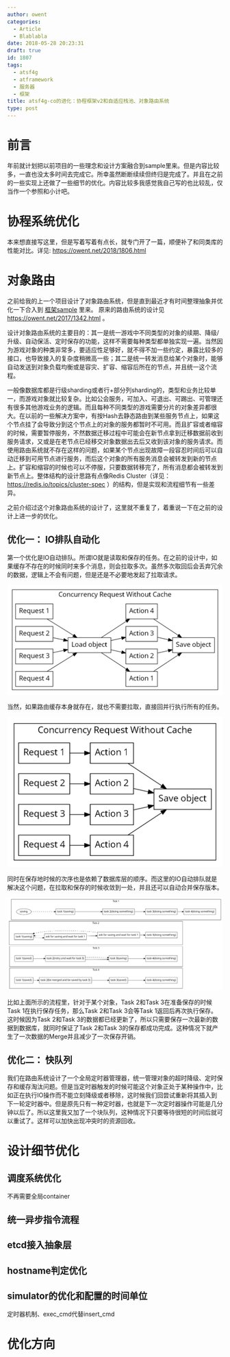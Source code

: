 ```yaml
---
author: owent
categories:
  - Article
  - Blablabla
date: 2018-05-28 20:23:31
draft: true
id: 1807
tags: 
  - atsf4g
  - atframework
  - 服务器
  - 框架
title: atsf4g-co的进化：协程框架v2和自适应栈池、对象路由系统
type: post
---
```


# 前言

年前就计划把以前项目的一些理念和设计方案融合到sample里来。但是内容比较多，一直也没太多时间去完成它。所幸虽然断断续续但终归是完成了。并且在之前的一些实现上还做了一些细节的优化。内容比较多我感觉我自己写的也比较乱，仅当作一个参照和小计吧。

# 协程系统优化

本来想直接写这里，但是写着写着有点长，就专门开了一篇，顺便补了和同类库的性能对比。详见: https://owent.net/2018/1806.html

# 对象路由

之前给我的上一个项目设计了对象路由系统，但是直到最近才有时间整理抽象并优化一下合入到 [框架sample][2] 里来。 原来的路由系统的设计见 https://owent.net/2017/1342.html 。

设计对象路由系统的主要目的：其一是统一游戏中不同类型的对象的续期、降级/升级、自动保活、定时保存的功能，这样不需要每种类型都单独实现一遍。当然因为游戏对象的种类非常多，要适应性足够好，就不得不加一些约定，暴露比较多的接口，也导致接入的复杂度稍微高一些；其二是统一转发消息给某个对象时，能够自动发送到对象负载均衡或是容灾、扩容、缩容后所在的节点，并且统一这个流程。

一般像数据库都是行级sharding或者行+部分列sharding的，类型和业务比较单一，而游戏对象就比较复杂。比如公会服务，可加入、可退出、可踢出、可管理还有很多其他游戏业务的逻辑。而且每种不同类型的游戏需要分片的对象差异都很大。在以前的一些解决方案中，有按Hash去静态路由到某些服务节点上，如果这个节点挂了会导致分到这个节点上的对象的服务都暂时不可用。而且扩容或者缩容的时候，需要暂停服务，不然数据迁移过程中可能会在新节点拿到迁移数据前收到服务请求，又或是在老节点已经移交对象数据出去后又收到该对象的服务请求。而使用路由系统就不存在这样的问题，如果某个节点出现故障一段容忍时间后可以自动迁移到可用节点进行服务，而后这个对象的所有服务消息会被转发到新的节点上。扩容和缩容的时候也可以不停服，只要数据转移完了，所有消息都会被转发到新节点上。整体结构的设计思路有点像Redis Cluster（详见： https://redis.io/topics/cluster-spec ）的结构，但是实现和流程细节有一些差异。

之前介绍过这个对象路由系统的设计了，这里就不重复了，着重说一下在之前的设计上进一步的优化。

## 优化一： IO排队自动化

第一个优化是IO自动排队。所谓IO就是读取和保存的任务。在之前的设计中，如果缓存不存在的时候同时来多个消息，则会拉取多次。虽然多次取回后会丢弃冗余的数据，逻辑上不会有问题，但是还是不必要地发起了拉取请求。

![1807-01.png](1807-01.dot.png)

当然，如果路由缓存本身就存在，就也不需要拉取，直接回并行执行所有的任务。

![1807-02.png](1807-02.dot.png)

同时在保存地时候的次序也是依赖了数据库层的顺序。而这里的IO自动排队就是解决这个问题，在拉取和保存的时候收敛到一处，并且还可以自动合并保存版本。

![1807-03.png](1807-03.dot.png)

比如上面所示的流程里，针对于某个对象，Task 2和Task 3在准备保存的时候Task 1在执行保存任务，那么Task 2和Task 3会等Task 1返回后再次执行保存。这时候因为Task 2和Task 3的数据都已经更新了，所以只需要保存一次最新的数据到数据库，就同时保证了Task 2和Task 3的保存都成功完成。这种情况下就产生了一次数据的Merge并且减少了一次保存开销。

## 优化二： 快队列

我们在路由系统设计了一个全局定时器管理器，统一管理对象的超时降级、定时保存和缓存淘汰问题。但是当定时器触发的时候可能这个对象正处于某种操作中，比如正在执行IO操作而不能立刻降级或者移除，这时候我们回尝试重新将其插入到下一轮定时器中。但是原先只有一种定时器，也就是下一次定时器操作可能是几分钟以后了。所以这里我又加了一个块队列，这种情况下只要等待很短的时间后就可以重试了。这样可以加快出现冲突时的资源回收。

# 设计细节优化

## 调度系统优化
不再需要全局container

## 统一异步指令流程

## etcd接入抽象层

## hostname判定优化

## simulator的优化和配置的时间单位
定时器机制、exec_cmd代替insert_cmd

# 优化方向

[1]: https://github.com/atframework/atsf4g-co/
[2]: https://github.com/atframework/atsf4g-co/tree/sample_solution
[3]: https://github.com/owt5008137/libcopp
[4]: http://en.cppreference.com/w/cpp/concept/TrivialType
[5]: https://github.com/yyzybb537/libgo
[6]: https://github.com/Tencent/libco
[7]: https://golang.org/
[8]: https://golang.org/dl/#go1.10.2
[9]: https://www.boost.org/
[10]: https://www.boost.org/users/history/version_1_67_0.html